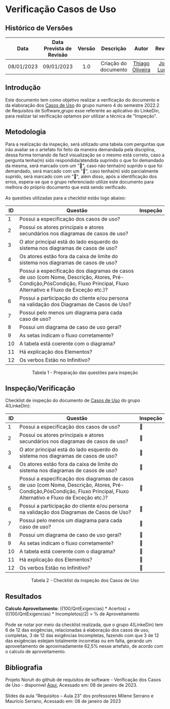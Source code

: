 # Verificação Casos de Uso
## <a>Histórico de Versões</a>
|Data|Data Prevista de Revisão|Versão|Descrição|Autor|Revisor|
| :----------: |:-----------:| :------: | :-----------: | :---------: |:---------: |
|08/01/2023|09/01/2023|1.0|Criação do documento| [Thiago Oliveira](https://github.com/Thiab394) | [João Lucas](https://github.com/HacKairos) |

## <a>Introdução</a>
Este documento tem como objetivo realizar a verificação do documento e da elaboração dos [Casos de Uso](https://requisitos-de-software.github.io/2022.2-LinkedIn/modelagem/casos-de-uso/) 
do grupo numero 4 do semestre 2022.2 de Requisitos de Software,grupo esse referente ao aplicativo do LinkeDin, para realizar tal verificação optamos por utilizar
a técnica de "Inspeção".

## <a>Metodologia</a>
Para a realização da inspeção, será utilizado uma tabela com perguntas que irão avaliar se o artefato foi feito da maneira demandada pela disciplina, dessa forma
tornando de facil visualização se o mesmo está correto, caso a pergunta tenha(m) sido respondida/atendida suprindo o que foi demandado da mesma, será marcado com um "🥇",
caso não tenha(m) suprido o que foi demandado, será marcado com um "🥉", caso tenha(m) sido parcialmente suprido, será marcado com um "🥈", além disso, após a identificação
dos erros, espera-se que o grupo referenciado utilize este documento para melhora do próprio documento que está sendo verificado.<br><br>
As questões utilizadas para a checklist estão logo abaixo:

<center>

|ID|Questão|Inspeção|
|-----|----|------|
|1|Possui a especificação dos casos de uso?||
|2|Possui os atores principais e atores secundários nos diagramas de casos de uso?||
|3|O ator principal está do lado esquerdo do sistema nos diagramas de casos de uso?||
|4|Os atores estão fora da caixa de limite do sistema nos diagramas de casos de uso?||
|5|Possui a especificação dos diagramas de casos de uso (com Nome, Descrição, Atores, Pré-Condição,PósCondição, Fluxo Principal, Fluxo Alternativo e Fluxo de Exceção etc.)?||
|6|Possui a participação do cliente e/ou persona na validação dos Diagramas de Casos de Uso?||
|7|Possui pelo menos um diagrama para cada caso de uso?||
|8|Possui um diagrama de caso de uso geral?||
|9|As setas indicam o fluxo corretamente?||
|10|A tabela está coerente com o diagrama?||
|11|Há explicação dos Elementos?||
|12|Os verbos Estão no Infinitivo?||
  
Tabela 1 - Preparação das questões para inspeção  
</center>

## <a>Inspeção/Verificação</a>
Checklist de inspeção do documento de [Casos de Uso](https://requisitos-de-software.github.io/2022.2-LinkedIn/modelagem/casos-de-uso/) do grupo 4(LinkeDin):

<center>

|ID|Questão|Inspeção|
|-----|----|------|
|1|Possui a especificação dos casos de uso?|🥇|
|2|Possui os atores principais e atores secundários nos diagramas de casos de uso?|🥉|
|3|O ator principal está do lado esquerdo do sistema nos diagramas de casos de uso?|🥇|
|4|Os atores estão fora da caixa de limite do sistema nos diagramas de casos de uso?|🥇|
|5|Possui a especificação dos diagramas de casos de uso (com Nome, Descrição, Atores, Pré-Condição,PósCondição, Fluxo Principal, Fluxo Alternativo e Fluxo de Exceção etc.)?|🥈|
|6|Possui a participação do cliente e/ou persona na validação dos Diagramas de Casos de Uso?|🥉|
|7|Possui pelo menos um diagrama para cada caso de uso?|🥉|
|8|Possui um diagrama de caso de uso geral?|🥇|
|9|As setas indicam o fluxo corretamente?|🥈|
|10|A tabela está coerente com o diagrama?|🥈|
|11|Há explicação dos Elementos?|🥇|
|12|Os verbos Estão no Infinitivo?|🥇|
  
Tabela 2 - Checklist da inspeção dos Casos de Uso
</center>

## <a>Resultados</a>
**Calculo Aproveitamento**: ((100/QntExigencias) * Acertos) + (((100/QntExigencias) * Incompletos)/2) = % de Aproveitamento<br></br>
Pode se notar por meio da checklist realizada, que o grupo 4(LinkeDin) tem 6 de 12 das exigências, relacionadas á elaboração dos casos de uso, completas, 3 de 12 das
exigências Incompletas, fazendo com que 3 de 12 das exigências estejam totalmente incorretas ou em falta,
gerando um aproveitamento de aproximadamente 62,5% nesse artefato, de acordo com o calculo de aproveitamento.
## <a>Bibliografia</a>
Projeto Noruh do github de requisitos de software - Verificação dos Casos de Uso - disponivel [Aqui](https://requisitos-de-software.github.io/2022.1-Noruh/analise/verificacao/inspecaoCasosDeUso/), Acessado em: 08 de janeiro de 2023.<br><br> 
Slides da aula “Requisitos – Aula 23” dos professores Milene Serrano e Maurício Serrano, Acessado em: 08 de janeiro de 2023
